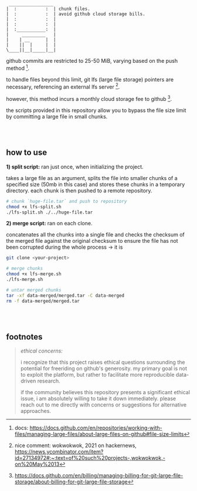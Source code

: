 ```
 _________________
|  :           :  | chunk files.
|  :           :  | avoid github cloud storage bills.
|  :           :  | 
|  :           :  | 
|  :___________:  | 
|     _________   | 
|    | __      |  |
|    ||  |     |  |
\____||__|_____|__|
```

github commits are restricted to 25-50 MiB, varying based on the push method [^1].

to handle files beyond this limit, git lfs (large file storage) pointers are necessary, referencing an external lfs server [^2].

however, this method incurs a monthly cloud storage fee to github [^3].

the scripts provided in this repository allow you to bypass the file size limit by committing a large file in small chunks.


<br><br>

## how to use

**1) split script:** ran just once, when initializing the project.

takes a large file as an argument, splits the file into smaller chunks of a specified size (50mb in this case) and stores these chunks in a temporary directory. each chunk is then pushed to a remote repository.

```bash
# chunk `huge-file.tar` and push to repository
chmod +x lfs-split.sh
./lfs-split.sh ./../huge-file.tar
```

**2) merge script:** ran on each clone.

concatenates all the chunks into a single file and checks the checksum of the merged file against the original checksum to ensure the file has not been corrupted during the whole process → it is 

```bash
git clone <your-project>

# merge chunks
chmod +x lfs-merge.sh
./lfs-merge.sh

# untar merged chunks
tar -xf data-merged/merged.tar -C data-merged
rm -f data-merged/merged.tar
```

<br><br>

## footnotes

> _ethical concerns:_
> 
> i recognize that this project raises ethical questions surrounding the potential for freeriding on github's generosity. my primary goal is not to exploit the platform, but rather to facilitate more reproducible data-driven research.
> 
> if the community believes this repository presents a significant ethical issue, i am absolutely willing to take it down immediately. please reach out to me directly with concerns or suggestions for alternative approaches.

[^1]: docs: https://docs.github.com/en/repositories/working-with-files/managing-large-files/about-large-files-on-github#file-size-limits
[^2]: nice comment: wokwokwok, 2021 on hackernews, https://news.ycombinator.com/item?id=27134972#:~:text=of%20such%20projects-,wokwokwok,-on%20May%2013
[^3]: https://docs.github.com/en/billing/managing-billing-for-git-large-file-storage/about-billing-for-git-large-file-storage
